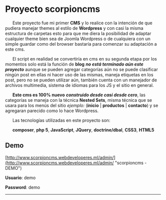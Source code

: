 # Proyecto scorpioncms #


      Este proyecto fue mi primer **CMS** y lo realice con la intención de que pudiera manejar themes al estilo de **Wordpress** y con casi la misma estructura de carpetas esto para que me diera la posibilidad de adaptar cualquier theme bien sea de Joomla Wordpress o de cualquiera con un simple guardar como del browser bastaría para comenzar su adaptación a este cms.

      El script en realidad se convertiría en cms en su segunda etapa por los momentos solo está la función de **blog** ***no está terminado aún este proyecto*** aunque se pueden agregar categorías aún no se puede clasificar ningún post en ellas ni hacer uso de las mismas, maneja  etiquetas en los post, pero no se pueden utilizar aún, también cuenta con un manejador de archivos multimedia, sistema de idiomas para los JS  y el sitio en general.
 
      **Este cms es 100% nuevo** ***construido desde casi desde cero***, las categorías se maneja con la técnica **Nested Sets**, misma técnica que se usara para los menús del sitio *ejemplo:* (**inicio** | **productos** | **contacto**) y se agregaran parecido como lo hace Wordpress.

      Las tecnologías utilizadas en este proyecto son:

      **composer**, **php 5**, **JavaScript**, **JQuery**, **doctrine/dbal**, **CSS3**, **HTML5**

## Demo ##

[http://www.scorpioncms.webdeveloperes.ml/admin/](http://www.scorpioncms.webdeveloperes.ml/admin/ "scorpioncms - DEMO")

**Usuario**: demo

**Password**: demo


----------
